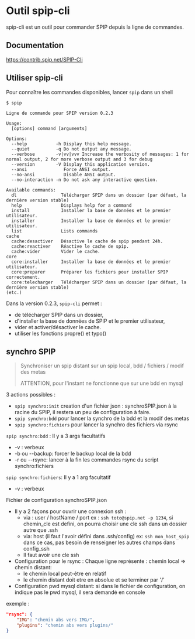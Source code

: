 # Outil spip-cli

spip-cli est un outil pour commander SPIP depuis la ligne de commandes.

## Documentation

https://contrib.spip.net/SPIP-Cli

## Utiliser spip-cli

Pour connaître les commandes disponibles, lancer `spip` dans un shell

```
$ spip

Ligne de commande pour SPIP version 0.2.3

Usage:
  [options] command [arguments]

Options:
  --help           -h Display this help message.
  --quiet          -q Do not output any message.
  --verbose        -v|vv|vvv Increase the verbosity of messages: 1 for normal output, 2 for more verbose output and 3 for debug
  --version        -V Display this application version.
  --ansi              Force ANSI output.
  --no-ansi           Disable ANSI output.
  --no-interaction -n Do not ask any interactive question.

Available commands:
  dl                 Télécharger SPIP dans un dossier (par défaut, la dernière version stable)
  help               Displays help for a command
  install            Installer la base de données et le premier utilisateur.
  installer          Installer la base de données et le premier utilisateur.
  list               Lists commands
cache
  cache:desactiver   Désactive le cache de spip pendant 24h.
  cache:reactiver    Réactive le cache de spip.
  cache:vider        Vider le cache.
core
  core:installer     Installer la base de données et le premier utilisateur.
  core:preparer      Préparer les fichiers pour installer SPIP correctement.
  core:telecharger   Télécharger SPIP dans un dossier (par défaut, la dernière version stable)
(etc.)
```

Dans la version 0.2.3, `spip-cli` permet :

* de télécharger SPIP dans un dossier,
* d'installer la base de données de SPIP et le premier utilisateur,
* vider et activer/désactiver le cache.
* utiliser les fonctions propre() et typo()

## synchro SPIP
> Synchroniser un spip distant sur un spip local, bdd / fichiers / modif des metas
>
> ATTENTION, pour l'instant ne fonctionne que sur une bdd en mysql

3 actions possibles :
* `spip synchro:init` creation d'un fichier json : synchroSPIP.json à la racine du SPIP, il restera un peu de configuration à faire.
* `spip synchro:bdd` pour lancer la synchro de la bdd et la modif des metas
* `spip synchro:fichiers` pour lancer la synchro des fichiers via rsync

`spip synchro:bdd` : Il y a 3 args facultatifs
* -v : verbeux
* -b ou --backup: forcer le backup local de la bdd
* -r ou --rsync: lancer à la fin les commandes rsync du script synchro:fichiers

`spip synchro:fichiers`: Il y a 1 arg facultatif
* -v : verbeux

Fichier de configuration synchroSPIP.json
* Il y a 2 façons pour ouvrir une connexion ssh :
	* via : user / hostName / port ex : `ssh toto@spip.net -p 1234`, si chemin_cle est defini, on pourra choisir une cle ssh dans un dossier autre que .ssh
	* via: host (il faut l'avoir défini dans .ssh/config) ex: `ssh mon_host_spip` dans ce cas, pas besoin de renseigner les autres champs dans config_ssh
	* Il faut avoir une cle ssh
* Configuration pour le rsync : Chaque ligne représente : chemin local => chemin distant:
	* le chemin local peut-être en relatif
	* le chemin distant doit etre en absolue et se terminer par '/'
* Configuration pwd mysql distant: si dans le fichier de configuration, on indique pas le pwd mysql, il sera demandé en console

exemple :
```json
"rsync": {
	"IMG": "chemin abs vers IMG/",
	"plugins": "chemin abs vers plugins/"
}
```

